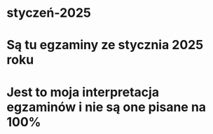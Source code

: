 # styczeń-2025
# Są tu egzaminy ze stycznia 2025 roku
# Jest to moja interpretacja egzaminów i nie są one pisane na 100%
